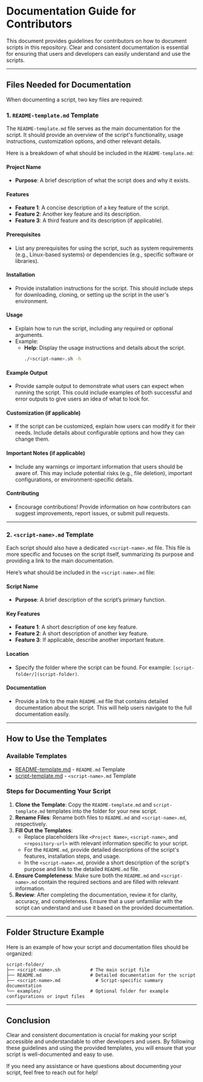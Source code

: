 # Documentation Guide for Contributors

This document provides guidelines for contributors on how to document scripts in this repository. Clear and consistent documentation is essential for ensuring that users and developers can easily understand and use the scripts.

---

## Files Needed for Documentation

When documenting a script, two key files are required:

### 1. `README-template.md` Template

The `README-template.md` file serves as the main documentation for the script. It should provide an overview of the script's functionality, usage instructions, customization options, and other relevant details.

Here is a breakdown of what should be included in the `README-template.md`:

#### Project Name

- **Purpose**: A brief description of what the script does and why it exists.

#### Features

- **Feature 1**: A concise description of a key feature of the script.
- **Feature 2**: Another key feature and its description.
- **Feature 3**: A third feature and its description (if applicable).

#### Prerequisites

- List any prerequisites for using the script, such as system requirements (e.g., Linux-based systems) or dependencies (e.g., specific software or libraries).

#### Installation

- Provide installation instructions for the script. This should include steps for downloading, cloning, or setting up the script in the user's environment.

#### Usage

- Explain how to run the script, including any required or optional arguments.
- Example:
  - **Help**: Display the usage instructions and details about the script.
    ```bash
    ./<script-name>.sh -h
    ```

#### Example Output

- Provide sample output to demonstrate what users can expect when running the script. This could include examples of both successful and error outputs to give users an idea of what to look for.

#### Customization (if applicable)

- If the script can be customized, explain how users can modify it for their needs. Include details about configurable options and how they can change them.

#### Important Notes (if applicable)

- Include any warnings or important information that users should be aware of. This may include potential risks (e.g., file deletion), important configurations, or environment-specific details.

#### Contributing

- Encourage contributions! Provide information on how contributors can suggest improvements, report issues, or submit pull requests.

---

### 2. `<script-name>.md` Template

Each script should also have a dedicated `<script-name>.md` file. This file is more specific and focuses on the script itself, summarizing its purpose and providing a link to the main documentation.

Here’s what should be included in the `<script-name>.md` file:

#### Script Name

- **Purpose**: A brief description of the script’s primary function.

#### Key Features

- **Feature 1**: A short description of one key feature.
- **Feature 2**: A short description of another key feature.
- **Feature 3**: If applicable, describe another important feature.

#### Location

- Specify the folder where the script can be found. For example: `[script-folder/](script-folder)`.

#### Documentation

- Provide a link to the main `README.md` file that contains detailed documentation about the script. This will help users navigate to the full documentation easily.

---

## How to Use the Templates

### Available Templates

- [README-template.md](README-template.md) - `README.md` Template
- [script-template.md](script-template.md) - `<script-name>.md` Template

### Steps for Documenting Your Script

1. **Clone the Template**: Copy the `README-template.md` and `script-template.md` templates into the folder for your new script.
2. **Rename Files**: Rename both files to `README.md` and `<script-name>.md`, respectively.
3. **Fill Out the Templates**:
   - Replace placeholders like `<Project Name>`, `<script-name>`, and `<repository-url>` with relevant information specific to your script.
   - For the `README.md`, provide detailed descriptions of the script's features, installation steps, and usage.
   - In the `<script-name>.md`, provide a short description of the script's purpose and link to the detailed `README.md` file.
4. **Ensure Completeness**: Make sure both the `README.md` and `<script-name>.md` contain the required sections and are filled with relevant information.
5. **Review**: After completing the documentation, review it for clarity, accuracy, and completeness. Ensure that a user unfamiliar with the script can understand and use it based on the provided documentation.

---

## Folder Structure Example

Here is an example of how your script and documentation files should be organized:

```
script-folder/
├── <script-name>.sh           # The main script file
├── README.md                  # Detailed documentation for the script
├── <script-name>.md             # Script-specific summary documentation
└── examples/                  # Optional folder for example configurations or input files
```

---

## Conclusion

Clear and consistent documentation is crucial for making your script accessible and understandable to other developers and users. By following these guidelines and using the provided templates, you will ensure that your script is well-documented and easy to use.

If you need any assistance or have questions about documenting your script, feel free to reach out for help!

